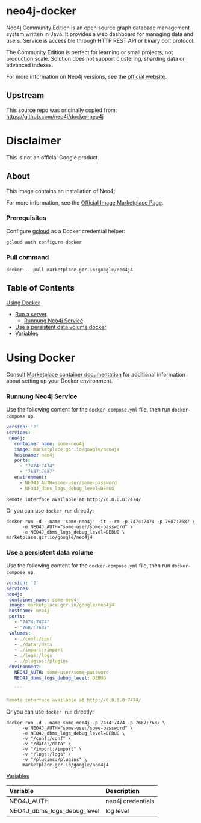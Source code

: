 # neo4j-docker

Neo4j Community Edition is an open source graph database management system written in Java.
It provides a web dashboard for managing data and users.
Service is accessible through HTTP REST API or binary bolt protocol.

The Community Edition is perfect for learning or small projects, not production scale.
Solution does not support clustering, sharding data or advanced indexes.

For more information on Neo4j versions, see the [official website](https://neo4j.com/subscriptions/#editions).

## Upstream

This source repo was originally copied from: https://github.com/neo4j/docker-neo4j

# Disclaimer

This is not an official Google product.

## About
This image contains an installation of Neo4j

For more information, see the
[Official Image Marketplace Page](marketplace.gcr.io/google/neo4j4).

### Prerequisites

Configure [gcloud](https://cloud.google.com/sdk/gcloud/) as a Docker credential helper:

```shell
gcloud auth configure-docker
```
### Pull command

```shell
docker -- pull marketplace.gcr.io/google/neo4j4
```
## Table of Contents

 [Using Docker](#using-docker)
  * [Run a  server](#run-a-activemq-server-docker)
    * [Runnung Neo4j Service](#Runnung-Neo4j-service)
  * [Use a persistent data volume docker](#Use-a-persistent-data-volume)
  * [Variables](#Variables)

# Using Docker

Consult [Marketplace container documentation](https://cloud.google.com/marketplace/docs/container-images)
for additional information about setting up your Docker environment.

### <a name="Runnung-Neo4j-service"></a>Runnung Neo4j Service

Use the following content for the `docker-compose.yml` file, then run `docker-compose up`.

 ```yaml
version: '2'
services:
  neo4j:
    container_name: some-neo4j
    image: marketplace.gcr.io/google/neo4j4
    hostname: neo4j
    ports:
      - "7474:7474"
      - "7687:7687"
    environment:
      - NEO4J_AUTH=some-user/some-password
      - NEO4J_dbms_logs_debug_level=DEBUG 
  ```
 ``` 
 Remote interface available at http://0.0.0.0:7474/ 
 ```
 Or you can use `docker run` directly:
 
```shell
docker run -d --name 'some-neo4j' -it --rm -p 7474:7474 -p 7687:7687 \
      -e NEO4J_AUTH="some-user/some-password" \
      -e NEO4J_dbms_logs_debug_level=DEBUG \
marketplace.gcr.io/google/neo4j4
```   
    
   ### <a name="use-a-persistent-data-volume-docker"></a>Use a persistent data volume
   
   Use the following content for the `docker-compose.yml` file, then run `docker-compose up`.
   
   ```yaml
version: '2'
services:
  neo4j:
    container_name: some-neo4j
    image: marketplace.gcr.io/google/neo4j4
    hostname: neo4j
    ports:
      - "7474:7474"
      - "7687:7687"
    volumes:
      - ./conf:/conf
      - ./data:/data
      - ./import:/import
      - ./logs:/logs
      - ./plugins:/plugins
    environment:
      NEO4J_AUTH: some-user/some-password    
      NEO4J_dbms_logs_debug_level: DEBUG
      
      ```
     
 Remote interface available at http://0.0.0.0:7474/ 
 
   ```
  Or you can use `docker run` directly:
  
```shell
docker run -d --name some-neo4j -p 7474:7474 -p 7687:7687 \
      -e NEO4J_AUTH="some-user/some-password" \
      -e NEO4J_dbms_logs_debug_level=DEBUG \
      -v "/conf:/conf" \
      -v "/data:/data" \
      -v "/import:/import" \
      -v "/logs:/logs" \
      -v "/plugins:/plugins" \
      marketplace.gcr.io/google/neo4j4
```   
 
 [Variables](#Variables)
 
  | **Variable** | **Description** |
|:-------------|:----------------|
 |NEO4J_AUTH| neo4j credentials|
 |NEO4J_dbms_logs_debug_level| log level|
